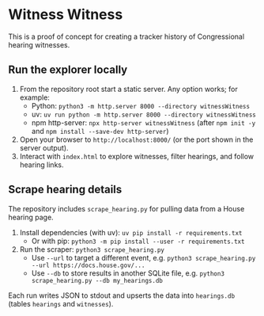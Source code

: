 # Witness Witness

This is a proof of concept for creating a tracker history of Congressional hearing witnesses.

## Run the explorer locally

1. From the repository root start a static server. Any option works; for example:
   - Python: `python3 -m http.server 8000 --directory witnessWitness`
   - uv: `uv run python -m http.server 8000 --directory witnessWitness`
   - npm http-server: `npx http-server witnessWitness` (after `npm init -y` and `npm install --save-dev http-server`)
2. Open your browser to `http://localhost:8000/` (or the port shown in the server output).
3. Interact with `index.html` to explore witnesses, filter hearings, and follow hearing links.

## Scrape hearing details

The repository includes `scrape_hearing.py` for pulling data from a House hearing page.

1. Install dependencies (with uv): `uv pip install -r requirements.txt`
   - Or with pip: `python3 -m pip install --user -r requirements.txt`
2. Run the scraper: `python3 scrape_hearing.py`
   - Use `--url` to target a different event, e.g. `python3 scrape_hearing.py --url https://docs.house.gov/...`
   - Use `--db` to store results in another SQLite file, e.g. `python3 scrape_hearing.py --db my_hearings.db`

Each run writes JSON to stdout and upserts the data into `hearings.db` (tables `hearings` and `witnesses`).
